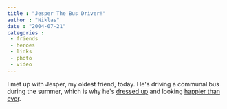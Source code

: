 ```yaml
---
title : "Jesper The Bus Driver!"
author : "Niklas"
date : "2004-07-21"
categories : 
 - friends
 - heroes
 - links
 - photo
 - video
---
```


I met up with Jesper, my oldest friend, today. He's driving a communal bus during the summer, which is why he's [dressed up](https://niklasblog.com/wp-content/2004-07-21-jesper1.jpg) and looking [happier than ever](https://niklasblog.com/wp-content/2004-07-21-jesper2.jpg).
